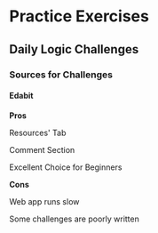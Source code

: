 # Practice Exercises

## Daily Logic Challenges

### Sources for Challenges

#### Edabit

**Pros**  

Resources' Tab  

Comment Section  

Excellent Choice for Beginners  

**Cons**  

Web app runs slow  

Some challenges are poorly written
